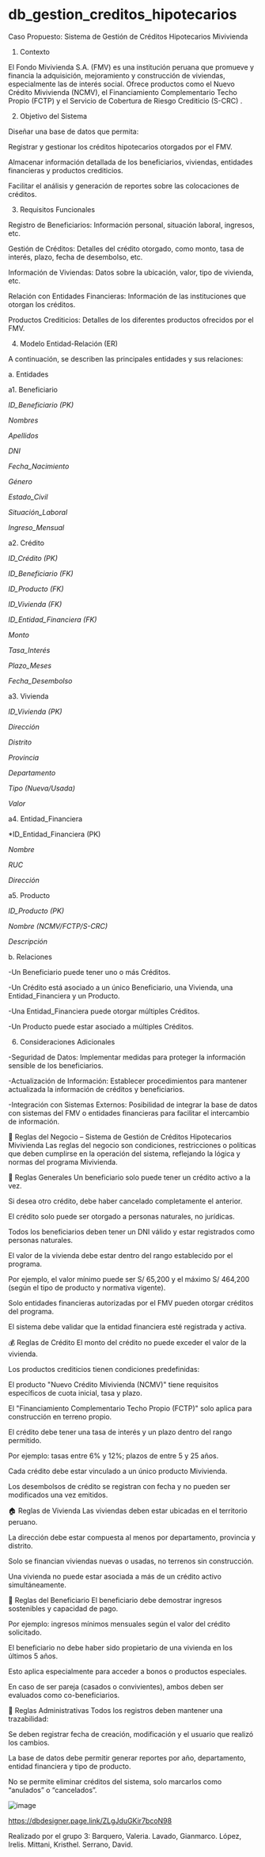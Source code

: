 # db_gestion_creditos_hipotecarios
Caso Propuesto: Sistema de Gestión de Créditos Hipotecarios Mivivienda

1. Contexto

El Fondo Mivivienda S.A. (FMV) es una institución peruana que promueve y financia la adquisición, mejoramiento y construcción de viviendas, especialmente las de interés social. Ofrece productos como el Nuevo Crédito Mivivienda (NCMV), el Financiamiento Complementario Techo Propio (FCTP) y el Servicio de Cobertura de Riesgo Crediticio (S-CRC) .

2. Objetivo del Sistema

  Diseñar una base de datos que permita:

  Registrar y gestionar los créditos hipotecarios otorgados por el FMV.

  Almacenar información detallada de los beneficiarios, viviendas, entidades financieras y productos crediticios.

  Facilitar el análisis y generación de reportes sobre las colocaciones de créditos.

3. Requisitos Funcionales

  Registro de Beneficiarios: Información personal, situación laboral, ingresos, etc.

  Gestión de Créditos: Detalles del crédito otorgado, como monto, tasa de interés, plazo, fecha de desembolso, etc.

  Información de Viviendas: Datos sobre la ubicación, valor, tipo de vivienda, etc.

  Relación con Entidades Financieras: Información de las instituciones que otorgan los créditos.

  Productos Crediticios: Detalles de los diferentes productos ofrecidos por el FMV.

4. Modelo Entidad-Relación (ER)
   
A continuación, se describen las principales entidades y sus relaciones:

a. Entidades

a1. Beneficiario

  *ID_Beneficiario (PK)*

  *Nombres*

  *Apellidos*

  *DNI*

  *Fecha_Nacimiento*

  *Género*

  *Estado_Civil*

  *Situación_Laboral*

  *Ingreso_Mensual*

a2.  Crédito

  *ID_Crédito (PK)*

  *ID_Beneficiario (FK)*

  *ID_Producto (FK)*

  *ID_Vivienda (FK)*

  *ID_Entidad_Financiera (FK)*

  *Monto*

  *Tasa_Interés*

  *Plazo_Meses*

  *Fecha_Desembolso*

a3. Vivienda

  *ID_Vivienda (PK)*

  *Dirección*

  *Distrito*

  *Provincia*

  *Departamento*

  *Tipo (Nueva/Usada)*

  *Valor*

a4.  Entidad_Financiera

  *ID_Entidad_Financiera (PK)

  *Nombre*

  *RUC*

  *Dirección*

  a5.  Producto
  
  *ID_Producto (PK)*

  *Nombre (NCMV/FCTP/S-CRC)*

*Descripción*

b. Relaciones

-Un Beneficiario puede tener uno o más Créditos.

-Un Crédito está asociado a un único Beneficiario, una Vivienda, una Entidad_Financiera y un Producto.

-Una Entidad_Financiera puede otorgar múltiples Créditos.

-Un Producto puede estar asociado a múltiples Créditos.

6. Consideraciones Adicionales

-Seguridad de Datos: Implementar medidas para proteger la información sensible de los beneficiarios.

-Actualización de Información: Establecer procedimientos para mantener actualizada la información de créditos y beneficiarios.

-Integración con Sistemas Externos: Posibilidad de integrar la base de datos con sistemas del FMV o entidades financieras para facilitar el intercambio de información.

📜 Reglas del Negocio – Sistema de Gestión de Créditos Hipotecarios Mivivienda
Las reglas del negocio son condiciones, restricciones o políticas que deben cumplirse en la operación del sistema, reflejando la lógica y normas del programa Mivivienda.

🧾 Reglas Generales
Un beneficiario solo puede tener un crédito activo a la vez.

Si desea otro crédito, debe haber cancelado completamente el anterior.

El crédito solo puede ser otorgado a personas naturales, no jurídicas.

Todos los beneficiarios deben tener un DNI válido y estar registrados como personas naturales.

El valor de la vivienda debe estar dentro del rango establecido por el programa.

Por ejemplo, el valor mínimo puede ser S/ 65,200 y el máximo S/ 464,200 (según el tipo de producto y normativa vigente).

Solo entidades financieras autorizadas por el FMV pueden otorgar créditos del programa.

El sistema debe validar que la entidad financiera esté registrada y activa.

💰 Reglas de Crédito
El monto del crédito no puede exceder el valor de la vivienda.

Los productos crediticios tienen condiciones predefinidas:

El producto "Nuevo Crédito Mivivienda (NCMV)" tiene requisitos específicos de cuota inicial, tasa y plazo.

El "Financiamiento Complementario Techo Propio (FCTP)" solo aplica para construcción en terreno propio.

El crédito debe tener una tasa de interés y un plazo dentro del rango permitido.

Por ejemplo: tasas entre 6% y 12%; plazos de entre 5 y 25 años.

Cada crédito debe estar vinculado a un único producto Mivivienda.

Los desembolsos de crédito se registran con fecha y no pueden ser modificados una vez emitidos.

🏠 Reglas de Vivienda
Las viviendas deben estar ubicadas en el territorio peruano.

La dirección debe estar compuesta al menos por departamento, provincia y distrito.

Solo se financian viviendas nuevas o usadas, no terrenos sin construcción.

Una vivienda no puede estar asociada a más de un crédito activo simultáneamente.

👤 Reglas del Beneficiario
El beneficiario debe demostrar ingresos sostenibles y capacidad de pago.

Por ejemplo: ingresos mínimos mensuales según el valor del crédito solicitado.

El beneficiario no debe haber sido propietario de una vivienda en los últimos 5 años.

Esto aplica especialmente para acceder a bonos o productos especiales.

En caso de ser pareja (casados o convivientes), ambos deben ser evaluados como co-beneficiarios.

📑 Reglas Administrativas
Todos los registros deben mantener una trazabilidad:

Se deben registrar fecha de creación, modificación y el usuario que realizó los cambios.

La base de datos debe permitir generar reportes por año, departamento, entidad financiera y tipo de producto.

No se permite eliminar créditos del sistema, solo marcarlos como “anulados” o “cancelados”.

![image](https://github.com/user-attachments/assets/968ed407-f161-452f-8617-f6be73c58871)

https://dbdesigner.page.link/ZLgJduGKir7bcoN98

Realizado por el grupo 3:
Barquero, Valeria.
Lavado, Gianmarco.
López, Irelis.
Mittani, Kristhel.
Serrano, David.
